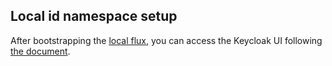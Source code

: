 ## Local id namespace setup

After bootstrapping the [local flux](/ns/id/docs/int/onboarding/local_cluster_deployment.md),
you can access the Keycloak UI following [the document](/ns/id/keycloak/docs/int/keycloak_setup.md).
